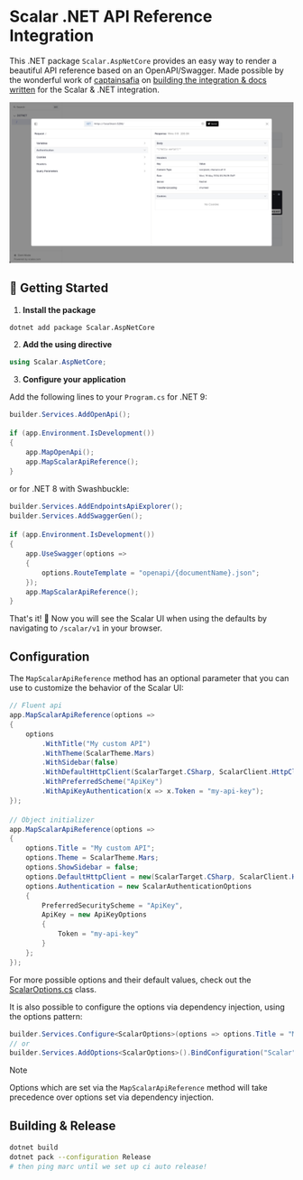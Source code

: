 # Scalar .NET API Reference Integration

This .NET package `Scalar.AspNetCore` provides an easy way to render a beautiful API reference based on an OpenAPI/Swagger. Made possible by the wonderful work of [captainsafia](https://github.com/captainsafia) on [building the integration & docs written](https://learn.microsoft.com/en-us/aspnet/core/fundamentals/minimal-apis/aspnetcore-openapi?view=aspnetcore-9.0&tabs=visual-studio#using-scalar-for-interactive-api-documentation) for the Scalar & .NET integration.

![dotnet](./dotnet.jpg)

## 🚀 Getting Started

1. **Install the package**

```shell
dotnet add package Scalar.AspNetCore
```

2. **Add the using directive**

```csharp
using Scalar.AspNetCore;
```

3. **Configure your application**

Add the following lines to your `Program.cs` for .NET 9:

```csharp
builder.Services.AddOpenApi();

if (app.Environment.IsDevelopment())
{
    app.MapOpenApi();
    app.MapScalarApiReference();
}
```

or for .NET 8 with Swashbuckle:

```csharp
builder.Services.AddEndpointsApiExplorer();
builder.Services.AddSwaggerGen();

if (app.Environment.IsDevelopment())
{
    app.UseSwagger(options =>
    {
        options.RouteTemplate = "openapi/{documentName}.json";
    });
    app.MapScalarApiReference();
}
```

That's it! 🎉 Now you will see the Scalar UI when using the defaults by navigating to `/scalar/v1` in your browser.

## Configuration

The `MapScalarApiReference` method has an optional parameter that you can use to customize the behavior of the Scalar UI:

```csharp
// Fluent api
app.MapScalarApiReference(options =>
{
    options
        .WithTitle("My custom API")
        .WithTheme(ScalarTheme.Mars)
        .WithSidebar(false)
        .WithDefaultHttpClient(ScalarTarget.CSharp, ScalarClient.HttpClient)
        .WithPreferredScheme("ApiKey")
        .WithApiKeyAuthentication(x => x.Token = "my-api-key");
});

// Object initializer
app.MapScalarApiReference(options =>
{
    options.Title = "My custom API";
    options.Theme = ScalarTheme.Mars;
    options.ShowSidebar = false;
    options.DefaultHttpClient = new(ScalarTarget.CSharp, ScalarClient.HttpClient);
    options.Authentication = new ScalarAuthenticationOptions
    {
        PreferredSecurityScheme = "ApiKey",
        ApiKey = new ApiKeyOptions
        {
            Token = "my-api-key"
        }
    };
});
```

For more possible options and their default values, check out the [ScalarOptions.cs](src/Scalar.AspNetCore/Options/ScalarOptions.cs) class.

It is also possible to configure the options via dependency injection, using the options pattern:

```csharp
builder.Services.Configure<ScalarOptions>(options => options.Title = "My custom API");
// or
builder.Services.AddOptions<ScalarOptions>().BindConfiguration("Scalar");
```

> [!NOTE]  
> Options which are set via the `MapScalarApiReference` method will take precedence over options set via dependency injection.

## Building & Release

```bash
dotnet build
dotnet pack --configuration Release
# then ping marc until we set up ci auto release!
```
